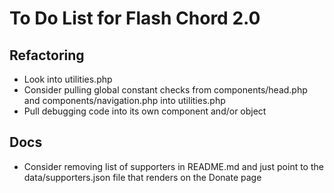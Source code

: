 # To Do List for Flash Chord 2.0

## Refactoring

- Look into utilities.php
- Consider pulling global constant checks from components/head.php and components/navigation.php into utilities.php
- Pull debugging code into its own component and/or object

## Docs

- Consider removing list of supporters in README.md and just point to the data/supporters.json file that renders on the Donate page
